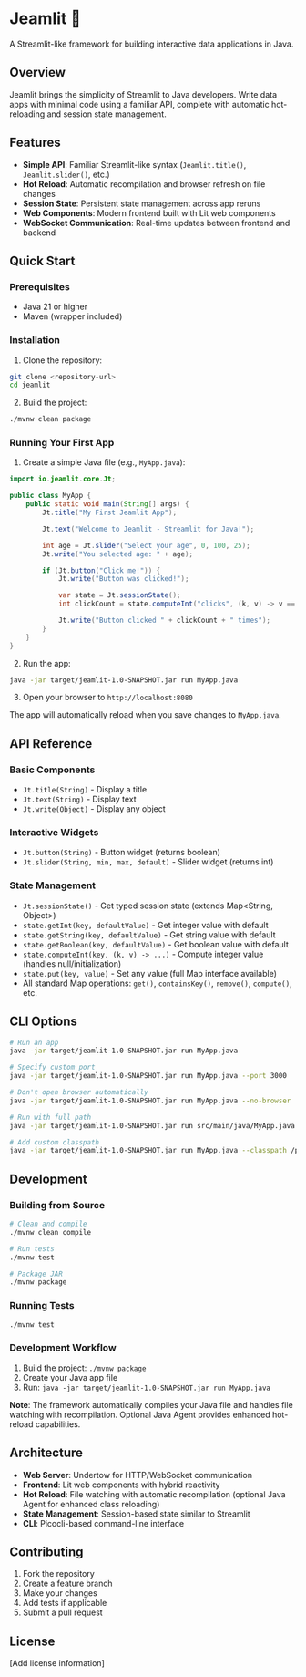 # Jeamlit <span style="transform: scale(-1,1); display:inline-block;">🚡</span>

A Streamlit-like framework for building interactive data applications in Java.

## Overview

Jeamlit brings the simplicity of Streamlit to Java developers. Write data apps with minimal code using a familiar API, complete with automatic hot-reloading and session state management.

## Features

- **Simple API**: Familiar Streamlit-like syntax (`Jeamlit.title()`, `Jeamlit.slider()`, etc.)
- **Hot Reload**: Automatic recompilation and browser refresh on file changes
- **Session State**: Persistent state management across app reruns
- **Web Components**: Modern frontend built with Lit web components
- **WebSocket Communication**: Real-time updates between frontend and backend

## Quick Start

### Prerequisites

- Java 21 or higher
- Maven (wrapper included)

### Installation

1. Clone the repository:
```bash
git clone <repository-url>
cd jeamlit
```

2. Build the project:
```bash
./mvnw clean package
```

### Running Your First App

1. Create a simple Java file (e.g., `MyApp.java`):

```java
import io.jeamlit.core.Jt;

public class MyApp {
    public static void main(String[] args) {
        Jt.title("My First Jeamlit App");

        Jt.text("Welcome to Jeamlit - Streamlit for Java!");

        int age = Jt.slider("Select your age", 0, 100, 25);
        Jt.write("You selected age: " + age);

        if (Jt.button("Click me!")) {
            Jt.write("Button was clicked!");

            var state = Jt.sessionState();
            int clickCount = state.computeInt("clicks", (k, v) -> v == null ? 1 : v + 1);

            Jt.write("Button clicked " + clickCount + " times");
        }
    }
}
```

2. Run the app:
```bash
java -jar target/jeamlit-1.0-SNAPSHOT.jar run MyApp.java
```

3. Open your browser to `http://localhost:8080`

The app will automatically reload when you save changes to `MyApp.java`.

## API Reference

### Basic Components

- `Jt.title(String)` - Display a title
- `Jt.text(String)` - Display text
- `Jt.write(Object)` - Display any object

### Interactive Widgets

- `Jt.button(String)` - Button widget (returns boolean)
- `Jt.slider(String, min, max, default)` - Slider widget (returns int)

### State Management

- `Jt.sessionState()` - Get typed session state (extends Map<String, Object>)
- `state.getInt(key, defaultValue)` - Get integer value with default
- `state.getString(key, defaultValue)` - Get string value with default
- `state.getBoolean(key, defaultValue)` - Get boolean value with default
- `state.computeInt(key, (k, v) -> ...)` - Compute integer value (handles null/initialization)
- `state.put(key, value)` - Set any value (full Map interface available)
- All standard Map operations: `get()`, `containsKey()`, `remove()`, `compute()`, etc.

## CLI Options

```bash
# Run an app
java -jar target/jeamlit-1.0-SNAPSHOT.jar run MyApp.java

# Specify custom port
java -jar target/jeamlit-1.0-SNAPSHOT.jar run MyApp.java --port 3000

# Don't open browser automatically
java -jar target/jeamlit-1.0-SNAPSHOT.jar run MyApp.java --no-browser

# Run with full path
java -jar target/jeamlit-1.0-SNAPSHOT.jar run src/main/java/MyApp.java

# Add custom classpath
java -jar target/jeamlit-1.0-SNAPSHOT.jar run MyApp.java --classpath /path/to/libs
```

## Development

### Building from Source

```bash
# Clean and compile
./mvnw clean compile

# Run tests
./mvnw test

# Package JAR
./mvnw package
```

### Running Tests

```bash
./mvnw test
```

### Development Workflow

1. Build the project: `./mvnw package`
2. Create your Java app file
3. Run: `java -jar target/jeamlit-1.0-SNAPSHOT.jar run MyApp.java`

**Note**: The framework automatically compiles your Java file and handles file watching with recompilation. Optional Java Agent provides enhanced hot-reload capabilities.

## Architecture

- **Web Server**: Undertow for HTTP/WebSocket communication
- **Frontend**: Lit web components with hybrid reactivity
- **Hot Reload**: File watching with automatic recompilation (optional Java Agent for enhanced class reloading)
- **State Management**: Session-based state similar to Streamlit
- **CLI**: Picocli-based command-line interface

## Contributing

1. Fork the repository
2. Create a feature branch
3. Make your changes
4. Add tests if applicable
5. Submit a pull request

## License

[Add license information]
